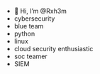 - 👋 Hi, I’m @Rxh3m
- cybersecurity
- blue team
- python
- linux
- cloud security enthusiastic 
- soc teamer
- SIEM
<!---
Rxh3m/Rxh3m is a ✨ special ✨ repository because its `README.md` (this file) appears on your GitHub profile.
You can click the Preview link to take a look at your changes.
--->
